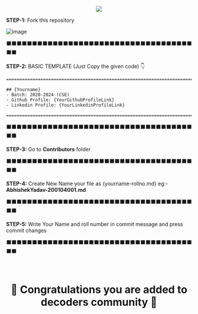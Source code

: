 <p align="center"><img src="https://github.com/decodershbtu/Decoders-Community/blob/main/assets/decoders_Logo_Black.png?raw=true"></img></p>


<p align="center">

**STEP-1:** Fork this repository 

![image](https://user-images.githubusercontent.com/23385605/135757565-88fc32a2-171a-4489-88f4-81aa24655bdd.png)


⬛⬛⬛⬛⬛⬛⬛⬛⬛⬛⬛⬛⬛⬛⬛⬛⬛⬛⬛⬛⬛⬛⬛⬛⬛⬛⬛⬛⬛⬛⬛⬛⬛⬛⬛⬛⬛⬛


**STEP-2:** BASIC TEMPLATE (Just Copy the given code) 👇

```
==========================================================================

## {Yourname}
- Batch: 2020-2024 (CSE)
- Github Profile: {YourGithubProfileLink}
- Linkedin Profile: {YourLinkedinProfileLink}

==========================================================================

```


⬛⬛⬛⬛⬛⬛⬛⬛⬛⬛⬛⬛⬛⬛⬛⬛⬛⬛⬛⬛⬛⬛⬛⬛⬛⬛⬛⬛⬛⬛⬛⬛⬛⬛⬛⬛⬛⬛
  
  


**STEP-3:** Go to **Contributors** folder




  
  
⬛⬛⬛⬛⬛⬛⬛⬛⬛⬛⬛⬛⬛⬛⬛⬛⬛⬛⬛⬛⬛⬛⬛⬛⬛⬛⬛⬛⬛⬛⬛⬛⬛⬛⬛⬛⬛⬛
  
  


**STEP-4:** Create New Name your file as {yourname-rollno.md} eg:- **AbhishekYadav-200104001.md**




  
  
  
  
⬛⬛⬛⬛⬛⬛⬛⬛⬛⬛⬛⬛⬛⬛⬛⬛⬛⬛⬛⬛⬛⬛⬛⬛⬛⬛⬛⬛⬛⬛⬛⬛⬛⬛⬛⬛⬛⬛  



**STEP-5:** Write Your Name and roll number in commit message and press commit changes






⬛⬛⬛⬛⬛⬛⬛⬛⬛⬛⬛⬛⬛⬛⬛⬛⬛⬛⬛⬛⬛⬛⬛⬛⬛⬛⬛⬛⬛⬛⬛⬛⬛⬛⬛⬛⬛⬛ <br/> <br/> <br/>

</p>


<h1 align="center">🎉 Congratulations you are added to decoders community 🎉</h1>
